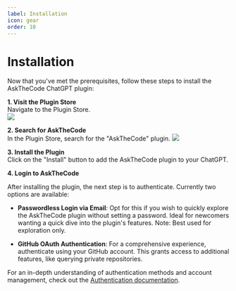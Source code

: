 ```yaml
---
label: Installation
icon: gear
order: 10
---
```


# Installation

Now that you've met the prerequisites, follow these steps to install the AskTheCode ChatGPT plugin:

**1. Visit the Plugin Store**  
Navigate to the Plugin Store.  
![](/resources/getting-started/installation/open-plugin-store.png)

**2. Search for AskTheCode**  
In the Plugin Store, search for the "AskTheCode" plugin.
![](/resources/getting-started/installation/search-for-plugin.png)

**3. Install the Plugin**  
Click on the "Install" button to add the AskTheCode plugin to your ChatGPT.

**4. Login to AskTheCode**

After installing the plugin, the next  step is to authenticate. Currently two options are available:

- **Passwordless Login via Email**: Opt for this if you wish to quickly explore the AskTheCode plugin without setting a password. Ideal for newcomers wanting a quick dive into the plugin's features. Note: Best used for exploration only.

- **GitHub OAuth Authentication**: For a comprehensive experience, authenticate using your GitHub account. This grants access to additional features, like querying private repositories.

For an in-depth understanding of authentication methods and account management, check out the [Authentication documentation](../authentication.md).
